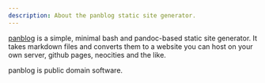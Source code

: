 ```yaml
---
description: About the panblog static site generator.
---
```


[panblog](https://tildegit.org/exquisitecorp/panblog) is a simple, minimal bash and pandoc-based static site generator. It takes markdown files and converts them to a website you can host on your own server, github pages, neocities and the like. 

panblog is public domain software.
